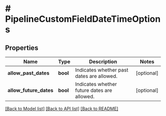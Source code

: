 # # PipelineCustomFieldDateTimeOptions

## Properties

Name | Type | Description | Notes
------------ | ------------- | ------------- | -------------
**allow_past_dates** | **bool** | Indicates whether past dates are allowed. | [optional]
**allow_future_dates** | **bool** | Indicates whether future dates are allowed. | [optional]

[[Back to Model list]](../../README.md#models) [[Back to API list]](../../README.md#endpoints) [[Back to README]](../../README.md)
